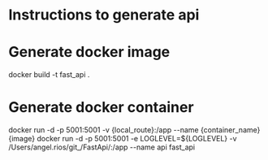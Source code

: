 # Instructions to generate api

# Generate docker image
docker build -t fast_api .

# Generate docker container
docker run -d -p 5001:5001 -v {local_route}:/app --name {container_name} {image}
docker run -d -p 5001:5001 -e LOGLEVEL=${LOGLEVEL} -v /Users/angel.rios/git_/FastApi/:/app --name api fast_api